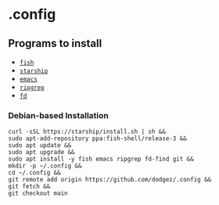 # .config

## Programs to install
- [`fish`](https://github.com/fish-shell/fish-shell)
- [`starship`](https://github.com/starship/starship)
- [`emacs`](https://www.gnu.org/software/emacs)
- [`ripgrep`](https://github.com/BurntSushi/ripgrep)
- [`fd`](https://github.com/sharkdp/fd)

### Debian-based Installation

```
curl -sSL https://starship/install.sh | sh &&
sudo apt-add-repository ppa:fish-shell/release-3 &&
sudo apt update &&
sudo apt upgrade &&
sudo apt install -y fish emacs ripgrep fd-find git &&
mkdir -p ~/.config &&
cd ~/.config &&
git remote add origin https://github.com/dodgez/.config &&
git fetch &&
git checkout main
```

